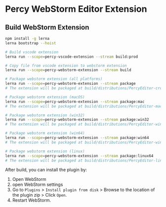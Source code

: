 # Percy WebStorm Editor Extension

## Build WebStorm Extension

```bash
npm install -g lerna
lerna bootstrap --hoist

# Build vscode extension
lerna run --scope=percy-vscode-extension --stream build:prod

# Copy file from vscode extension to webstorm extension
lerna run --scope=percy-webstorm-extension --stream build

# Package webstorm extension (all platforms)
lerna run --scope=percy-webstorm-extension --stream package
# The extension will be packaged at build/distributions/PercyEditor-cross-platform-1.0-SNAPSHOT.zip

# Package webstorm extension (macOS)
lerna run --scope=percy-webstorm-extension --stream package:mac
# The extension will be packaged at build/distributions/PercyEditor-mac-1.0-SNAPSHOT.zip

# Package webstorm extension (win32)
lerna run --scope=percy-webstorm-extension --stream package:win32
# The extension will be packaged at build/distributions/PercyEditor-win32-1.0-SNAPSHOT.zip

# Package webstorm extension (win64)
lerna run --scope=percy-webstorm-extension --stream package:win64
# The extension will be packaged at build/distributions/PercyEditor-win64-1.0-SNAPSHOT.zip

# Package webstorm extension (linux)
lerna run --scope=percy-webstorm-extension --stream package:linux64
# The extension will be packaged at build/distributions/PercyEditor-linux64-1.0-SNAPSHOT.zip


```

After build, you can install the plugin by:
1. Open WebStorm
2. open WebStorm settings
3. Go to `Plugins` > `Install plugin from disk` > Browse to the location of the plugin zip > Click `Open`.
4. Restart WebStorm.
